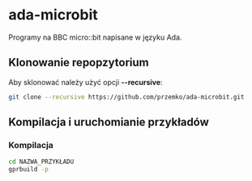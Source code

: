 # ada-microbit
Programy na BBC micro::bit napisane w języku Ada.

## Klonowanie repopzytorium

Aby sklonować należy użyć opcji **--recursive**:

```bash
git clone --recursive https://github.com/przemko/ada-microbit.git
```

## Kompilacja i uruchomianie przykładów

### Kompilacja

```bash
cd NAZWA_PRZYKŁADU
gprbuild -p
```
